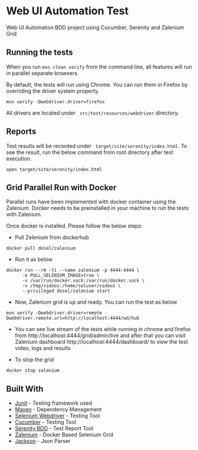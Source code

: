 # Web UI Automation Test

Web UI Automation BDD project using Cucumber, Serenity and Zalenium Grid

## Running the tests

When you run ```mvn clean verify``` from the command line, all features will run in parallel separate browsers. 

By default, the tests will run using Chrome. You can run them in Firefox by overriding the driver system property.
```
mvn verify -Dwebdriver.driver=firefox
``` 

All drivers are located under ``` src/test/resources/webdriver``` directory.

## Reports

Test results will be recorded under ``` target/site/serenity/index.html```. 
To see the result, run the below command from root directory after test execution.
``` 
open target/site/serenity/index.html 
``` 

## Grid Parallel Run with Docker
Parallel runs have been implemented with docker container using the Zalenium.
Docker needs to be preinstalled in your machine to run the tests with Zalenium. 

Once docker is installed. Please follow the below steps:

- Pull Zelenium from dockerhub
```
docker pull dosel/zalenium
``` 

- Run it as below
``` 
docker run --rm -ti --name zalenium -p 4444:4444 \
      -e PULL_SELENIUM_IMAGE=true \
      -v /var/run/docker.sock:/var/run/docker.sock \
      -v /tmp/videos:/home/seluser/videos \
      --privileged dosel/zalenium start
``` 
- Now, Zalenium grid is up and ready. You can run the test as below
``` 
mvn verify -Dwebdriver.driver=remote -Dwebdriver.remote.url=http://localhost:4444/wd/hub
``` 

- You can see live stream of the tests while running in chrome and firefox from http://localhost:4444/grid/admin/live and after that you can visit Zalenium dashboard http://localhost:4444/dashboard/ to view the test video, logs and results

- To stop the grid
``` 
docker stop zalenium
``` 

## Built With

* [Junit](https://junit.org/junit5/) - Testing framework used
* [Maven](https://maven.apache.org/) - Dependency Management
* [Selenium Webdriver](https://www.selenium.dev/) - Testing Tool
* [Cucumber](https://cucumber.io/) - Testing Tool
* [Serenity BDD](http://www.thucydides.info/#/) - Test Report Tool
* [Zalenium](https://opensource.zalando.com/zalenium/) - Docker Based Selenium Grid
* [Jackson](https://opensource.zalando.com/zalenium/) - Json Parser

